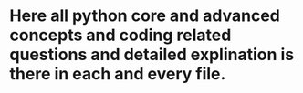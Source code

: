 # Here all python core and advanced concepts and coding related questions and detailed explination is there in each and every file.
